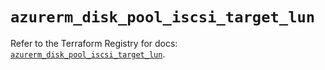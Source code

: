 # `azurerm_disk_pool_iscsi_target_lun`

Refer to the Terraform Registry for docs: [`azurerm_disk_pool_iscsi_target_lun`](https://registry.terraform.io/providers/hashicorp/azurerm/3.99.0/docs/resources/disk_pool_iscsi_target_lun).
